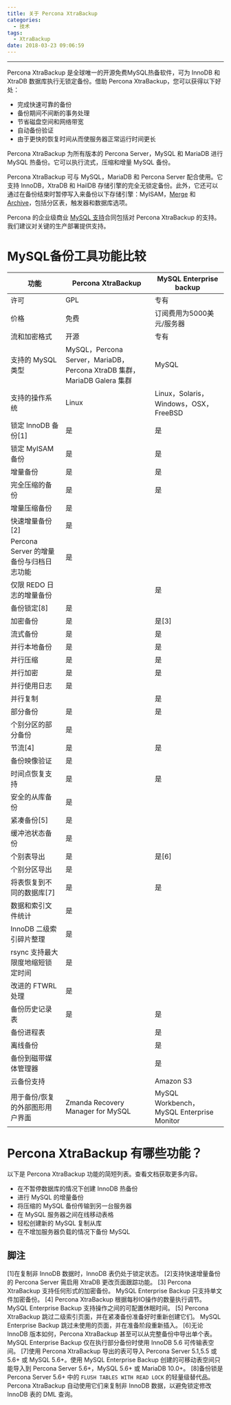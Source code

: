 ```yaml
---
title: 关于 Percona XtraBackup
categories:
  - 技术
tags:
  - XtraBackup
date: 2018-03-23 09:06:59
---
```


---
Percona XtraBackup 是全球唯一的开源免费MySQL热备软件，可为 InnoDB 和 XtraDB 数据库执行无锁定备份。借助 Percona XtraBackup，您可以获得以下好处：

* 完成快速可靠的备份
* 备份期间不间断的事务处理
* 节省磁盘空间和网络带宽
* 自动备份验证
* 由于更快的恢复时间从而使服务器正常运行时间更长

Percona XtraBackup 为所有版本的 Percona Server，MySQL 和 MariaDB 进行 MySQL 热备份。它可以执行流式，压缩和增量 MySQL 备份。

Percona XtraBackup 可与 MySQL，MariaDB 和 Percona Server 配合使用。它支持 InnoDB，XtraDB 和 HailDB 存储引擎的完全无锁定备份。此外，它还可以通过在备份结束时暂停写入来备份以下存储引擎：MyISAM，[Merge](https://www.percona.com/doc/percona-xtrabackup/LATEST/glossary.html#term-mrg) 和 [Archive](https://www.percona.com/doc/percona-xtrabackup/LATEST/glossary.html#term-arm)，包括分区表，触发器和数据库选项。

Percona 的企业级商业 [MySQL 支持](https://www.percona.com/services/support/mysql-support)合同包括对 Percona XtraBackup 的支持。我们建议对关键的生产部署提供支持。
<!-- more -->  
# MySQL备份工具功能比较

| 功能 | Percona XtraBackup | MySQL Enterprise backup |
| ---|---| ---|
| 许可 | GPL | 专有 |
| 价格 | 免费 | 订阅费用为5000美元/服务器 |
| 流和加密格式 | 开源 | 专有 |
| 支持的 MySQL 类型 | MySQL，Percona Server，MariaDB，Percona XtraDB 集群，MariaDB Galera 集群 | MySQL |
| 支持的操作系统 | Linux | Linux，Solaris，Windows，OSX，FreeBSD |
| 锁定 InnoDB 备份[1] | 是 | 是 |
| 锁定 MyISAM 备份 | 是 | 是 |
| 增量备份 | 是 | 是 |
| 完全压缩的备份 | 是 | 是 |
| 增量压缩备份 | 是 |  |
| 快速增量备份[2] | 是 | |
| Percona Server 的增量备份与归档日志功能 | 是 | |
| 仅限 REDO 日志的增量备份|  | 是 |
| 备份锁定[8] | 是 | |
| 加密备份 | 是 | 是[3]|
| 流式备份 | 是 | 是 |
| 并行本地备份 | 是 | 是 |
| 并行压缩 | 是 | 是 |
| 并行加密 | 是 | 是 |
| 并行使用日志 | 是 | |
| 并行复制 | | 是 |
| 部分备份 | 是 | 是 |
| 个别分区的部分备份 | 是 | |
| 节流[4] | 是 | 是 |
| 备份映像验证 | 是 | |
| 时间点恢复支持 | 是 | 是 |
| 安全的从库备份 | 是 |  |
| 紧凑备份[5] | 是 |　|
| 缓冲池状态备份 | 是 |  |
| 个别表导出 | 是 | 是[6] |
| 个别分区导出 | 是 |  |
| 将表恢复到不同的数据库[7] | 是 | 是 |
| 数据和索引文件统计 | 是 |  |
| InnoDB 二级索引碎片整理 | 是 | |
| rsync 支持最大限度地缩短锁定时间 | 是 | |
| 改进的 FTWRL 处理 | 是 | |
| 备份历史记录表 | 是 | 是 |
| 备份进程表 |  | 是 |
| 离线备份 | | 是 | 
| 备份到磁带媒体管理器 |  | 是 |
| 云备份支持 | | Amazon S3 |
| 用于备份/恢复的外部图形用户界面 | Zmanda Recovery Manager for MySQL | MySQL Workbench，MySQL Enterprise Monitor |

# Percona XtraBackup 有哪些功能？

以下是 Percona XtraBackup 功能的简短列表。查看文档获取更多内容。

* 在不暂停数据库的情况下创建 InnoDB 热备份
* 进行 MySQL 的增量备份
* 将压缩的 MySQL 备份传输到另一台服务器
* 在 MySQL 服务器之间在线移动表格
* 轻松创建新的 MySQL 复制从库
* 在不增加服务器负载的情况下备份 MySQL


## 脚注
[1]在复制非 InnoDB 数据时，InnoDB 表仍处于锁定状态。
[2]支持快速增量备份的 Percona Server 需启用 XtraDB 更改页面跟踪功能。
[3] Percona XtraBackup 支持任何形式的加密备份。 MySQL Enterprise Backup 只支持单文件加密备份。
[4] Percona XtraBackup 根据每秒IO操作的数量执行调节。 MySQL Enterprise Backup 支持操作之间的可配置休眠时间。
[5] Percona XtraBackup 跳过二级索引页面，并在紧凑备份准备好时重新创建它们。 MySQL Enterprise Backup 跳过未使用的页面，并在准备阶段重新插入。
[6]无论 InnoDB 版本如何，Percona XtraBackup 甚至可以从完整备份中导出单个表。 MySQL Enterprise Backup 仅在执行部分备份时使用 InnoDB 5.6 可传输表空间。
[7]使用 Percona XtraBackup 导出的表可导入 Percona Server 5.1,5.5 或 5.6+ 或 MySQL 5.6+。使用 MySQL Enterprise Backup 创建的可移动表空间只能导入到 Percona Server 5.6+，MySQL 5.6+ 或 MariaDB 10.0+。
[8]备份锁是 Percona Server 5.6+ 中的 `FLUSH TABLES WITH READ LOCK` 的轻量级替代品。 Percona XtraBackup 自动使用它们来复制非 InnoDB 数据，以避免锁定修改 InnoDB 表的 DML 查询。